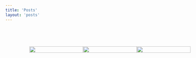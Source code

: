 ```yaml
---
title: 'Posts'
layout: 'posts'
---
```


<style>
  .column-layout{
    margin: 75px;
    display: flex;
    flex-direction: row;
    flex-wrap: wrap;
    width: 100%;
  }
  .column {
    flex: 33.33%;
  }

  img {
    width: 100%;
    height: auto;
  }

</style>


<div class="column-layout">
  <div class="column">
    <a href="/posts/html/"><img src="/html.png"></a>
  </div>
  <div class="column">
    <a href="/posts/css/"><img src="/css.png" ></a>
  </div>
  <div class="column">
    <a href="/posts//"><img src="/mysql.png" ></a>
  </div>
</div>

